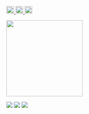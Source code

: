 <p align="left">
  <a href="https://github.com/Teruru-52">
    <img height="20" src="https://komarev.com/ghpvc/?username=Teruru-52" />
  </a>
  <a href="https://github.com/Teruru-52">
    <img height="20" src="https://img.shields.io/github/followers/Teruru-52?label=follow&logo=github&style=flat" />
  </a>
  <a href="http://twitter.com/Teruru77148046">
    <img height="20" src="https://img.shields.io/twitter/follow/Teruru77148046?label=Twitter&logo=X&style=social" />
  </a>
</p>

<a href="https://github.com/anuraghazra/github-readme-stats">
  <img height=200 align="center" src="https://github-readme-stats-tau-umber-57.vercel.app/api?username=Teruru-52&show_icons=true&theme=radical&rank_icon=percentile&count_private=true" />
</a>

![](http://github-profile-summary-cards.vercel.app/api/cards/profile-details?username=Teruru-52&theme=gruvbox)
![](http://github-profile-summary-cards.vercel.app/api/cards/repos-per-language?username=Teruru-52&theme=gruvbox)
![](http://github-profile-summary-cards.vercel.app/api/cards/most-commit-language?username=Teruru-52&theme=gruvbox)
<!-- 
![](http://github-profile-summary-cards.vercel.app/api/cards/stats?username=Teruru-52&theme=gruvbox)
![](http://github-profile-summary-cards.vercel.app/api/cards/productive-time?username=Teruru-52&theme=gruvbox&utcOffset=9)
-->
